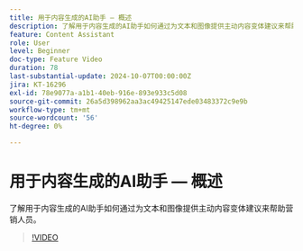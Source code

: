 ```yaml
---
title: 用于内容生成的AI助手 — 概述
description: 了解用于内容生成的AI助手如何通过为文本和图像提供主动内容变体建议来帮助营销人员。
feature: Content Assistant
role: User
level: Beginner
doc-type: Feature Video
duration: 78
last-substantial-update: 2024-10-07T00:00:00Z
jira: KT-16296
exl-id: 78e9077a-a1b1-40eb-916e-893e933c5d08
source-git-commit: 26a5d398962aa3ac49425147ede03483372c9e9b
workflow-type: tm+mt
source-wordcount: '56'
ht-degree: 0%

---
```


# 用于内容生成的AI助手 — 概述

了解用于内容生成的AI助手如何通过为文本和图像提供主动内容变体建议来帮助营销人员。

>[!VIDEO](https://video.tv.adobe.com/v/3432686/?learn=on)

